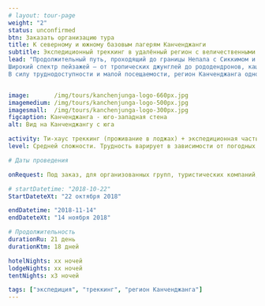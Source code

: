 ```yaml
---
# layout: tour-page
weight: "2"
status: unconfirmed
btn: Заказать организацию тура
title: К северному и южному базовым лагерям Канченджанги 
subtitle: Экспедиционный треккинг в удалённый регион с величественными видами и сохранившимся этносом горных народов
lead: "Продолжительный путь, проходящий до границы Непала с Сиккимом и Тибетом. Маршрут проходит к северной стороне Канченджанги, третьей по высоте вершины в мире, а затем, через цепь перевалов подходит к восьмитысячнику с южной стороны открывая впечатляющие виды на юго-западную сторону Канченджанги.
Широкий спектр пейзажей – от тропических джунглей до рододендронов, каштановых и дубовых лесов затем сменяется альпийской высокогорной зоной. 
В силу труднодоступности и малой посещаемости, регион Канченджанга одно из мест, где хорошо сохранилась древняя культура и уклад жизни горный народов: от Раи и Лимбус до тибетских буддийских деревень."


image:       /img/tours/kanchenjunga-logo-660px.jpg
imagemedium: /img/tours/kanchenjunga-logo-500px.jpg
imagesmall:  /img/tours/kanchenjunga-logo-300px.jpg
figcaption: Канченджанга - юго-западная стена
alt: Вид на Канченджангу с юга

activity: Ти-хаус треккинг (проживание в лоджах) + экспедиционная часть (проживание в палатках).  
level: Cредней сложности. Трудность варирует в зависимости от погодных условий. Доступно физически здоровым людям, в хорошей физической форме.

# Даты проведения

onRequest: Под заказ, для организованных групп, туристических компаний, клубов.

# startDatetime: "2018-10-22"
StartDateteXt: "22 октября 2018"

endDatetime: "2018-11-14"
endDateteXt: "14 ноября 2018"

# Продолжительность
durationRu: 21 день
durationKtm: 18 дней

hotelNights: xx ночей
lodgeNights: xx ночей
tentNights: x3 ночей

tags: ["экспедиция", "треккинг", "регион Канченджанга"]
---
```


